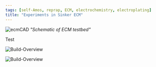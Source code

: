 ```yaml
---
tags: [self-Amos, reprap, ECM, electrochemistry, electroplating]
title: "Experiments in Sinker ECM"
---
```


![ecmCAD](https://i.imgur.com/auGRB7k.png)
*"Schematic of ECM testbed"*

Test

![Build-Overview](https://i.imgur.com/C3Dd8ft.jpg)

![Build-Overview](https://i.imgur.com/4Ac6Gg4.jpg)

